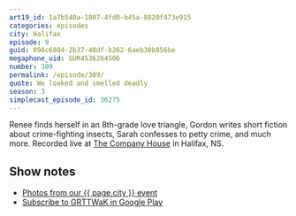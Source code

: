 ```yaml
---
art19_id: 1a7b540a-1807-4fd0-b45a-8820f473e915
categories: episodes
city: Halifax
episode: 9
guid: 098c6804-2b37-40df-b262-6aeb30b056be
megaphone_uid: GUR4536264506
number: 309
permalink: /episode/309/
quote: We looked and smelled deadly
season: 3
simplecast_episode_id: 36275
---
```


Renee finds herself in an 8th-grade love triangle, Gordon writes short fiction about crime-fighting insects, Sarah confesses to petty crime, and much more. Recorded live at [The Company House](http://www.thecompanyhouse.ca/) in Halifax, NS.

## Show notes
- [Photos from our {{ page.city }} event](https://www.facebook.com/media/set/?set=a.10153674905528600.1073741865.121054468599&type=3)
- [Subscribe to GRTTWaK in Google Play](http://links.grownupsreadthingstheywroteaskids.com/googleplay)